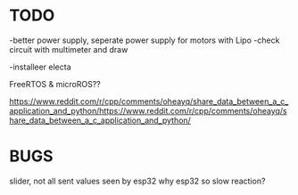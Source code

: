 

# TODO
-better power supply, seperate power supply for motors with Lipo
-check circuit with multimeter and draw


-installeer electa

FreeRTOS & microROS??

https://www.reddit.com/r/cpp/comments/oheayq/share_data_between_a_c_application_and_python/https://www.reddit.com/r/cpp/comments/oheayq/share_data_between_a_c_application_and_python/



# BUGS
slider, not all sent values seen by esp32
why esp32 so slow reaction?


